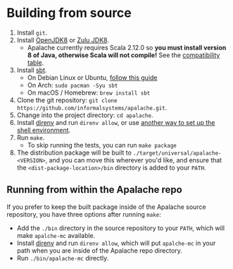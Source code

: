 # Building from source

1. Install `git`.
2. Install [OpenJDK8][] or [Zulu JDK8][].
   - Apalache currently requires Scala 2.12.0 so **you must install version 8 of
     Java, otherwise Scala will not compile!** See the [compatibility table][].
3. Install [sbt][].
   - On Debian Linux or Ubuntu, [follow this guide](https://www.scala-sbt.org/1.x/docs/Installing-sbt-on-Linux.html#Ubuntu+and+other+Debian-based+distributions)
   - On Arch: `sudo pacman -Syu sbt`
   - On macOS / Homebrew: `brew install sbt`
4. Clone the git repository: `git clone https://github.com/informalsystems/apalache.git`.
5. Change into the project directory: `cd apalache`.
6. Install [direnv][] and run `direnv allow`, or use [another way to set up the shell environment][shell environment].
7. Run `make`.
   - To skip running the tests, you can run `make package`
8. The distribution package will be built to `./target/universal/apalache-<VERSION>`, and you can
   move this wherever you'd like, and ensure that the `<dist-package-location>/bin` directory
   is added to your `PATH`.

## Running from within the Apalache repo

If you prefer to keep the built package inside of the Apalache source
repository, you have three options after running `make`:

- Add the `./bin` directory in the source repository to your `PATH`, which will
  make `apalche-mc` available.
- Install [direnv][] and run `direnv allow`, which will put `apalche-mc` in your
  path when you are inside of the Apalache repo directory.
- Run `./bin/apalache-mc` directly.


[OpenJDK8]: https://openjdk.java.net/install/
[Zulu JDK8]: https://www.azul.com/downloads/zulu-community/?version=java-8-lts&architecture=x86-64-bit&package=jdk
[compatibility table]: https://docs.scala-lang.org/overviews/jdk-compatibility/overview.html
[sbt]: https://www.scala-sbt.org/1.x/docs/Setup.html
[direnv]: https://direnv.net/
[shell environment]: https://github.com/informalsystems/apalache/blob/unstable/CONTRIBUTING.md#environment
